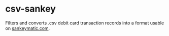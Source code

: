 # csv-sankey
Filters and converts .csv debit card transaction records into a format usable on [sankeymatic.com](http://sankeymatic.com/).
